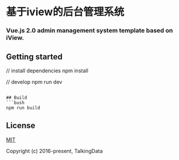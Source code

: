 <h1>
基于iview的后台管理系统
    <h3>Vue.js 2.0 admin management system template based on iView.</h3>
</h1>

## Getting started
// install dependencies
npm install

// develop
npm run dev
```

## Build
```bush
npm run build
```

## License
[MIT](http://opensource.org/licenses/MIT)

Copyright (c) 2016-present, TalkingData
